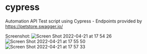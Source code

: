 # cypress
Automation API Test script using Cypress - Endpoints provided by https://petstore.swagger.io/ 

Screenshot:
![Screen Shot 2022-04-21 at 17 54 26](https://user-images.githubusercontent.com/17612584/164444035-522a1b7f-fc7b-4115-aef4-d61843d4ccf1.png)
![Screen Shot 2022-04-21 at 17 55 50](https://user-images.githubusercontent.com/17612584/164444049-7b16e405-7fd4-43f2-b42c-09f8f238be9b.png)
![Screen Shot 2022-04-21 at 17 57 33](https://user-images.githubusercontent.com/17612584/164444052-ae9907f2-7f52-43b8-93fc-049d46d7080c.png)
